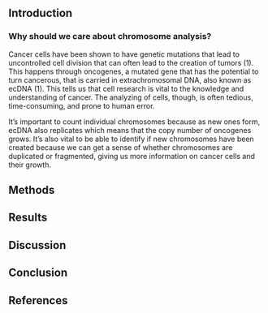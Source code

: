 ## Introduction
### Why should we care about chromosome analysis?
Cancer cells have been shown to have genetic mutations that lead to uncontrolled cell division that can often lead to the creation of tumors (1). This happens through oncogenes, a mutated gene that has the potential to turn cancerous, that is carried in extrachromosomal DNA, also known as ecDNA (1). This tells us that cell research is vital to the knowledge and understanding of cancer. The analyzing of cells, though, is often tedious, time-consuming, and prone to human error. 

It’s important to count individual chromosomes because as new ones form, ecDNA also replicates which means that the copy number of oncogenes grows. It’s also vital to be able to identify if new chromosomes have been created because we can get a sense of whether chromosomes are duplicated or fragmented, giving us more information on cancer cells and their growth.


## Methods

## Results

## Discussion

## Conclusion


## References
<!-- 1. <a href="https://chemometec.com/industry/oncology/">Chemometec (2023)</a> -->
